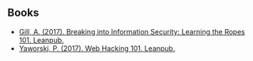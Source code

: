 ## Books

  * [Gill, A. (2017). Breaking into Information Security: Learning the Ropes 101. Leanpub.](https://leanpub.com/ltr101-breaking-into-infosec)
  * [Yaworski, P. (2017). Web Hacking 101. Leanpub.](https://leanpub.com/web-hacking-101)
